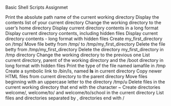 Basic Shell Scripts Assignmet
 
Print the absolute path name of the current working directory
Display the contents list of your current directory
Change the working directory to the user’s home directory
Display current directory contents in a long format
Display current directory contents, including hidden files
Display current directory contents - long format with hidden files
Create my_first_directory on /tmp/
Move file betty from /tmp/ to /tmp/my_first_directory
Delete the file betty from /tmp/my_first_directory
Delete the directory my_first_directory in /tmp directory
Change the working directory to the previous one
List current directory, parent of the working directory and the /boot directory in long format with hidden files
Print the type of the file named iamafile in /tmp
Create a symbolic link to /bin/ls, named __ls__ in current directory
Copy newer HTML files from current directory to the parent directory
Move files beginning with an uppercase letter to the directory /tmp/u
Delete files in the current working directory that end with the character ~
Create directories welcome/, welcome/to/ and welcome/to/school in the current directory
List files and directories separated by , directories end with /

